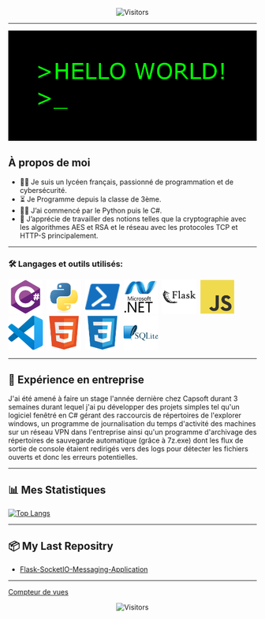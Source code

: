 <p align="center"><img src="https://komarev.com/ghpvc/?username=Olivier-true&label=Profile%20Views&color=008042&style=flat&label=Visitors" alt="Visitors"></a></p>

---

<img src="hw.gif" alt="hello, world hacking gif">


<!--img src="https://komarev.com/ghpvc/?username=Olivier-true&label=Followers&color=008042&style=flat&label=Followers" alt="Followers"></a>
<img src="https://komarev.com/ghpvc/?username=Olivier-true&label=Stars&color=008042&style=flat&label=Stars" alt="Stars"></a>
<img src="https://komarev.com/ghpvc/?username=Olivier-true&label=Forks&color=008042&style=flat&label=Forks" alt="Forks"></a-->

## À propos de moi

- 👨‍🎓  Je suis un lycéen français, passionné de programmation et de cybersécurité.
- ⏳  Je Programme depuis la classe de 3ème.
- 👨‍💻 J’ai commencé par le Python puis le C#.
- 🔐 J’apprécie de travailler des notions telles que la cryptographie avec les algorithmes AES et RSA et le réseau avec les protocoles TCP et HTTP-S principalement.
---

### 🛠  Langages et outils utilisés:
<img src="https://raw.githubusercontent.com/devicons/devicon/master/icons/csharp/csharp-original.svg" width="70" height="70"/>&nbsp;
<img src="https://raw.githubusercontent.com/devicons/devicon/master/icons/python/python-original.svg" width="70" height="70"/>&nbsp;
<img src="powershell.svg" width="70" height="70"/>&nbsp;
<img src="https://raw.githubusercontent.com/devicons/devicon/master/icons/dot-net/dot-net-original-wordmark.svg" width="70" height="70"/>&nbsp;
<img src="https://raw.githubusercontent.com/devicons/devicon/master/icons/flask/flask-original-wordmark.svg" width="70" height="70"/>&nbsp;
<img src="https://raw.githubusercontent.com/devicons/devicon/master/icons/javascript/javascript-original.svg" width="70" height="70"/>&nbsp;
<img src="https://raw.githubusercontent.com/devicons/devicon/master/icons/vscode/vscode-original.svg" width="70" height="70"/>&nbsp;
<img src="https://raw.githubusercontent.com/devicons/devicon/master/icons/html5/html5-original.svg" width="70" height="70"/>&nbsp;
<img src="https://raw.githubusercontent.com/devicons/devicon/master/icons/css3/css3-original.svg" width="70" height="70"/>&nbsp;
<img src="https://raw.githubusercontent.com/devicons/devicon/master/icons/sqlite/sqlite-original-wordmark.svg" width="70" height="70"/>&nbsp;

---
## 💼 Expérience en entreprise
J'ai été amené à faire un stage l'année dernière chez Capsoft durant 3 semaines durant lequel j'ai pu développer des projets simples tel qu'un logiciel fenêtré en C# gérant des raccourcis de répertoires de l'explorer windows, un programme de journalisation du temps d'activité des machines sur un réseau VPN dans l'entreprise ainsi qu'un programme d'archivage des répertoires de sauvegarde automatique (grâce à 7z.exe) dont les flux de sortie de console étaient redirigés vers des logs pour détecter les fichiers ouverts et donc les erreurs potentielles.

---
## 📊 Mes Statistiques

[![Top Langs](https://github-readme-stats.vercel.app/api/top-langs/?username=Olivier-True&layout=compact&theme=vision-friendly-dark)]()

---

## 📦 My Last Repositry

- <a href="https://github.com/Olivier-true/Flask-SocketIO-Messaging-Application">Flask-SocketIO-Messaging-Application</a>

---

[Compteur de vues](https://ipipip-gh.0xsql.repl.co/views.png)
<p align="center"><img src="https://ipipip-gh.0xsql.repl.co/views.png" alt="Visitors"></a></p>

